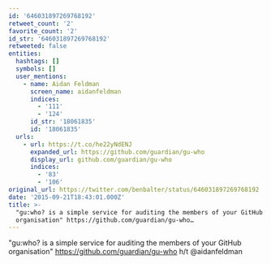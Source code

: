 ```yaml
---
id: '646031897269768192'
retweet_count: '2'
favorite_count: '2'
id_str: '646031897269768192'
retweeted: false
entities:
  hashtags: []
  symbols: []
  user_mentions:
    - name: Aidan Feldman
      screen_name: aidanfeldman
      indices:
        - '111'
        - '124'
      id_str: '18061835'
      id: '18061835'
  urls:
    - url: https://t.co/he22yNdENJ
      expanded_url: https://github.com/guardian/gu-who
      display_url: github.com/guardian/gu-who
      indices:
        - '83'
        - '106'
original_url: https://twitter.com/benbalter/status/646031897269768192
date: '2015-09-21T18:43:01.000Z'
title: >-
  "gu:who? is a simple service for auditing the members of your GitHub
  organisation" https://github.com/guardian/gu-who…
---
```


"gu:who? is a simple service for auditing the members of your GitHub organisation" https://github.com/guardian/gu-who h/t @aidanfeldman